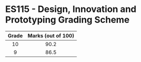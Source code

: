 # ES115 - Design, Innovation and Prototyping Grading Scheme

| Grade | Marks (out of 100) |
| :---: | :----------------: |
|  10   |        90.2        |
|   9   |        86.5        |
